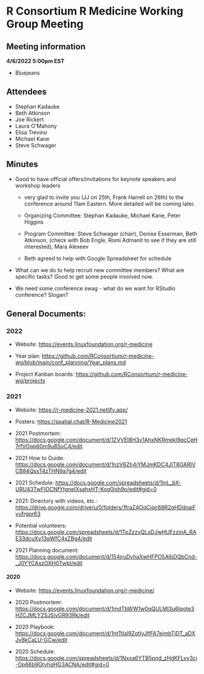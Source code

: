 # R Consortium R Medicine Working Group Meeting 

## Meeting information

**4/6/2022 5:00pm EST**

* Bluejeans

## Attendees

* Stephan Kadauke
* Beth Atkinson
* Joe Rickert
* Laura O'Mahony 
* Elisa Trevino
* Michael Kane
* Steve Schwager


## Minutes 

* Good to have official offers/invitations for keynote speakers and workshop leaders

  + very glad to invite you (JJ on 25th, Frank Harrell on 26th) to the conference around 11am Eastern.  More detailed will be coming later. 
  + Organizing Committee: Stephan Kadauke, Michael Kane, Peter Higgins
  + Program Committee: Steve Schwager (chair), Denise Esserman, Beth Atkinson, (check with Bob Engle, Romi Admanit to see if they are still interested), Mara Alexeev
  
  + Beth agreed to help with Google Spreadsheet for schedule 

* What can we do to help recruit new committee members?  What are specific tasks?  Good to get some people involved now.

* We need some conference swag - what do we want for RStudio conference?  Slogan?

## General Documents: 

### 2022

* Website: https://events.linuxfoundation.org/r-medicine

* Year plan: https://github.com/RConsortium/r-medicine-wg/blob/main/conf_planning/Year_plans.md

* Project Kanban boards:  https://github.com/RConsortium/r-medicine-wg/projects

### 2021

* Website: https://r-medicine-2021.netlify.app/

* Posters: https://spatial.chat/R-Medicine2021

* 2021 Postmortem: https://docs.google.com/document/d/1ZVVEI8H3v1AhxNKRmekl9qcCeH7rfVOqp60m9u8SoC4/edit

* 2021 How to Guide: https://docs.google.com/document/d/1nzV6Zh4jYMJmKDC4JIT8GARIVCB84QssT4zTHN9a7g4/edit
 
* 2021 Schedule: https://docs.google.com/spreadsheets/d/1InL_bX-URU43TwFIOCNfYtgnelXsahxHT-Kog0jsh9o/edit#gid=0

* 2021: Directory with videos, etc.: https://drive.google.com/drive/u/0/folders/1fraZ4OqCiqc68R2qHDdnaiFvufrgpr63

* Potential volunteers:
https://docs.google.com/spreadsheets/d/1TpZzzvQLxDJwHUFzzjnA_RAE33dcuXy13qWfC4xZBg4/edit

* 2021 Planning document: https://docs.google.com/document/d/154jruDvhaXwHFPO5AIbDQbCnd-_J0YYCAszOXH0TwbI/edit 


#### 2020

* Website: https://events.linuxfoundation.org/r-medicine/

* 2020 Postmortem: https://docs.google.com/document/d/1mdTbWW1w0qQULMI3u6Iqote3HZCJMLY2SJSivGR93Rk/edit

* 2020 Playbook: https://docs.google.com/document/d/1ntTtIsl9ZotIyJlfFA7eimbTjDT_aDXJv8kCaLU-GCw/edit

* 2020 Schedule: https://docs.google.com/spreadsheets/d/1Nxxa6YTB5pnd_zHdKFLvv3ci-Op66b9GtyhqHG3ACNA/edit#gid=0





